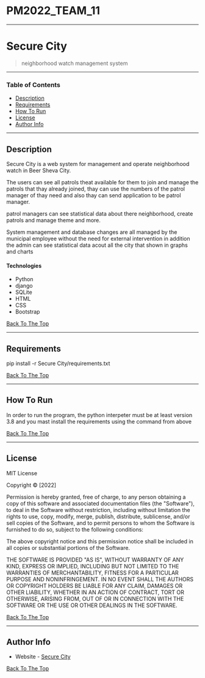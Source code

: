 # PM2022_TEAM_11
---
# Secure City

>  neighborhood watch management system 
---

### Table of Contents

- [Description](#description)
- [Requirements](#requirements)
- [How To Run](#how-to-run)
- [License](#license)
- [Author Info](#author-info)

---

## Description

Secure City is a web system for management and operate neighborhood watch in Beer Sheva City.

The users can see all patrols theat available for them to join and manage the patrols that thay already joined, thay can use the numbers of the patrol manager of thay need and also thay can send application to be patrol manager. 

patrol managers can see statistical data about there neighborhood, create patrols and manage theme and more.

System management and database changes are all managed by the municipal employee without the need for external intervention in addition the admin
can see statistical data acout all the city that shown in graphs and charts

#### Technologies

- Python
- django
- SQLite
- HTML
- CSS
- Bootstrap

[Back To The Top](#Secure-City)

---
## Requirements
pip install -r Secure City/requirements.txt

[Back To The Top](#Secure-City)

---
## How To Run
In order to run the program, the python interpeter must be at least version 3.8 and you mast install the requirements using the command from above


[Back To The Top](#Secure-City)

---

## License

MIT License

Copyright :copyright: [2022] 

Permission is hereby granted, free of charge, to any person obtaining a copy
of this software and associated documentation files (the "Software"), to deal
in the Software without restriction, including without limitation the rights
to use, copy, modify, merge, publish, distribute, sublicense, and/or sell
copies of the Software, and to permit persons to whom the Software is
furnished to do so, subject to the following conditions:

The above copyright notice and this permission notice shall be included in all
copies or substantial portions of the Software.

THE SOFTWARE IS PROVIDED "AS IS", WITHOUT WARRANTY OF ANY KIND, EXPRESS OR
IMPLIED, INCLUDING BUT NOT LIMITED TO THE WARRANTIES OF MERCHANTABILITY,
FITNESS FOR A PARTICULAR PURPOSE AND NONINFRINGEMENT. IN NO EVENT SHALL THE
AUTHORS OR COPYRIGHT HOLDERS BE LIABLE FOR ANY CLAIM, DAMAGES OR OTHER
LIABILITY, WHETHER IN AN ACTION OF CONTRACT, TORT OR OTHERWISE, ARISING FROM,
OUT OF OR IN CONNECTION WITH THE SOFTWARE OR THE USE OR OTHER DEALINGS IN THE
SOFTWARE.

[Back To The Top](#Secure-City)

---

## Author Info

- Website - [Secure City](https://secure-city.herokuapp.com/)

[Back To The Top](#Secure-City)

